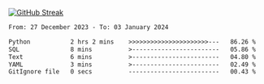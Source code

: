 [![GitHub Streak](https://streak-stats.demolab.com?user=renren-017&theme=sea&hide_border=true&background=DD272700)](https://git.io/streak-stats)

<!--START_SECTION:waka-->

```txt
From: 27 December 2023 - To: 03 January 2024

Python           2 hrs 2 mins    >>>>>>>>>>>>>>>>>>>>>>---   86.26 %
SQL              8 mins          >------------------------   05.86 %
Text             6 mins          >------------------------   04.80 %
YAML             3 mins          >------------------------   02.49 %
GitIgnore file   0 secs          -------------------------   00.43 %
```

<!--END_SECTION:waka-->
